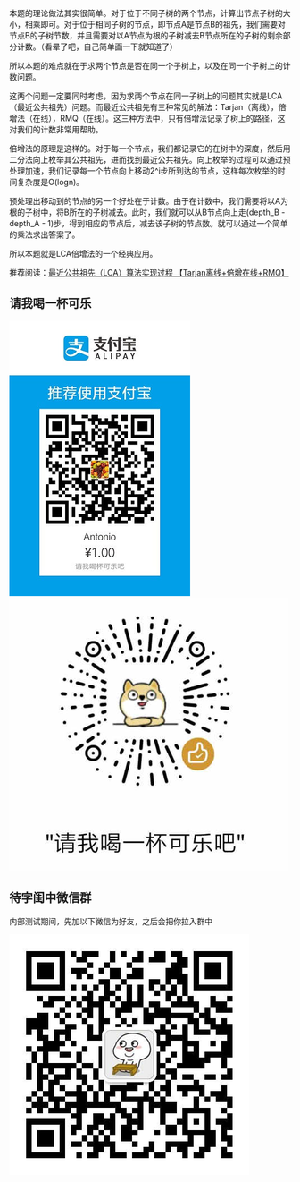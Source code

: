 本题的理论做法其实很简单。对于位于不同子树的两个节点，计算出节点子树的大小，相乘即可。对于位于相同子树的节点，即节点A是节点B的祖先，我们需要对节点B的子树节数，并且需要对以A节点为根的子树减去B节点所在的子树的剩余部分计数。（看晕了吧，自己简单画一下就知道了）

所以本题的难点就在于求两个节点是否在同一个子树上，以及在同一个子树上的计数问题。

这两个问题一定要同时考虑，因为求两个节点在同一子树上的问题其实就是LCA（最近公共祖先）问题。而最近公共祖先有三种常见的解法：Tarjan（离线），倍增法（在线），RMQ（在线）。这三种方法中，只有倍增法记录了树上的路径，这对我们的计数非常用帮助。

倍增法的原理是这样的。对于每一个节点，我们都记录它的在树中的深度，然后用二分法向上枚举其公共祖先，进而找到最近公共祖先。向上枚举的过程可以通过预处理加速，我们记录每一个节点向上移动2^i步所到达的节点，这样每次枚举的时间复杂度是O(logn)。

预处理出移动到的节点的另一个好处在于计数。由于在计数中，我们需要将以A为根的子树中，将B所在的子树减去。此时，我们就可以从B节点向上走(depth_B - depth_A - 1)步，得到相应的节点后，减去该子树的节点数。就可以通过一个简单的乘法求出答案了。

所以本题就是LCA倍增法的一个经典应用。

推荐阅读：[最近公共祖先（LCA）算法实现过程 【Tarjan离线+倍增在线+RMQ】][1]


## 请我喝一杯可乐

![](https://raw.githubusercontent.com/Inapt19/Resource/master/bonus_QR.jpg)
![](https://raw.githubusercontent.com/Inapt19/Resource/master/wechat_bonus_qr.jpg)

## 待字闺中微信群

内部测试期间，先加以下微信为好友，之后会把你拉入群中

![](https://raw.githubusercontent.com/Inapt19/Resource/master/wechat_QR.jpg)


[1]: https://blog.csdn.net/my_sunshine26/article/details/72717112
